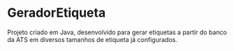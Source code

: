 # GeradorEtiqueta

Projeto criado em Java, desenvolvido para gerar etiquetas a partir do banco da ATS em diversos tamanhos de etiqueta já configurados.
